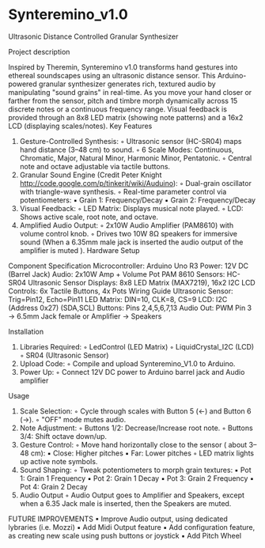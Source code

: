 # Synteremino_v1.0
Ultrasonic Distance Controlled Granular Synthesizer

Project description

Inspired by Theremin, Synteremino v1.0 transforms hand gestures into ethereal soundscapes using an ultrasonic distance sensor. This Arduino-powered granular synthesizer generates rich, textured audio by manipulating "sound grains" in real-time. As you move your hand closer or farther from the sensor, pitch and timbre morph dynamically across 15 discrete notes or a continuous frequency range. Visual feedback is provided through an 8x8 LED matrix (showing note patterns) and a 16x2 LCD (displaying scales/notes). 
Key Features
1. Gesture-Controlled Synthesis: 
◦ Ultrasonic sensor (HC-SR04) maps hand distance (3–48 cm) to sound. 
◦ 6 Scale Modes: Continuous, Chromatic, Major, Natural Minor, Harmonic Minor, Pentatonic. 
◦ Central note and octave adjustable via tactile buttons. 
2. Granular Sound Engine (Credit Peter Knight http://code.google.com/p/tinkerit/wiki/Auduino): 
◦ Dual-grain oscillator with triangle-wave synthesis. 
◦ Real-time parameter control via potentiometers: 
▪ Grain 1: Frequency/Decay 
▪ Grain 2: Frequency/Decay 
3. Visual Feedback: 
◦ LED Matrix: Displays musical note played. 
◦ LCD: Shows active scale, root note, and octave. 
4. Amplified Audio Output: 
◦ 2x10W Audio Amplifier (PAM8610) with volume control knob. 
◦ Drives two 10W 8Ω speakers for immersive sound (When a 6.35mm male jack is inserted the audio output of the amplifier is muted ). 
Hardware Setup

Component	Specification 
Microcontroller:	Arduino Uno R3 
Power:	12V DC (Barrel Jack) 
Audio:	2x10W Amp + Volume Pot PAM 8610 
Sensors:	HC-SR04 Ultrasonic Sensor 
Displays:	8x8 LED Matrix (MAX7219), 16x2 I2C LCD 
Controls:	6x Tactile Buttons, 4x Pots 
Wiring Guide
Ultrasonic Sensor: Trig=Pin12, Echo=Pin11 
LED Matrix: DIN=10, CLK=8, CS=9 
LCD: I2C (Address 0x27)  (SDA,SCL) 
Buttons: Pins 2,4,5,6,7,13 
Audio Out: PWM Pin 3 → 6.5mm Jack female or Amplifier → Speakers 

Installation
1. Libraries Required: 
◦ LedControl (LED Matrix) 
◦ LiquidCrystal_I2C (LCD) 
◦ SR04 (Ultrasonic Sensor) 
2. Upload Code: 
◦ Compile and upload Synteremino_V1.0 to Arduino. 
3. Power Up: 
◦ Connect 12V DC power to Arduino barrel jack and Audio amplifier 

Usage
1. Scale Selection: 
◦ Cycle through scales with Button 5 (←) and Button 6 (→). 
◦ "OFF" mode mutes audio. 
2. Note Adjustment: 
◦ Buttons 1/2: Decrease/Increase root note. 
◦ Buttons 3/4: Shift octave down/up.
3. Gesture Control: 
◦ Move hand horizontally close to the sensor ( about 3–48 cm): 
▪ Close: Higher pitches 
▪ Far: Lower pitches 
◦ LED matrix lights up active note symbols. 
4. Sound Shaping: 
◦ Tweak potentiometers to morph grain textures: 
▪ Pot 1: Grain 1 Frequency 
▪ Pot 2: Grain 1 Decay 
▪ Pot 3: Grain 2 Frequency 
▪ Pot 4: Grain 2 Decay 
5. Audio Output 
◦ Audio Output goes to Amplifier and Speakers, except when a 6.35 Jack male is inserted, then the Speakers are muted. 

FUTURE IMPROVEMENTS
▪ Improve Audio output, using dedicated lybraries (i.e. Mozzi) 
▪ Add Midi Output feature 
▪ Add configuration feature, as creating new scale using push buttons or joystick 
▪ Add Pitch Wheel 

